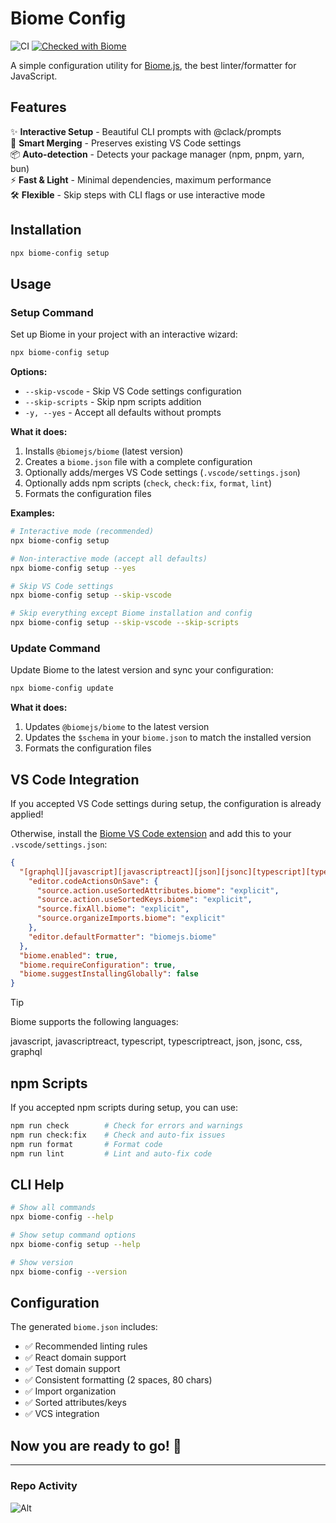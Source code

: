 # Biome Config

![CI](https://github.com/erwannrousseau/biome-config/workflows/CI/badge.svg)
[![Checked with Biome](https://img.shields.io/badge/Checked_with-Biome-60a5fa?style=flat&logo=biome)](https://biomejs.dev)

A simple configuration utility for [Biome.js](https://biomejs.dev/), the best linter/formatter for JavaScript.

## Features

✨ **Interactive Setup** - Beautiful CLI prompts with @clack/prompts  
🎨 **Smart Merging** - Preserves existing VS Code settings  
📦 **Auto-detection** - Detects your package manager (npm, pnpm, yarn, bun)  
⚡ **Fast & Light** - Minimal dependencies, maximum performance  
🛠️ **Flexible** - Skip steps with CLI flags or use interactive mode

## Installation

```bash
npx biome-config setup
```

## Usage

### Setup Command

Set up Biome in your project with an interactive wizard:

```bash
npx biome-config setup
```

**Options:**

- `--skip-vscode` - Skip VS Code settings configuration
- `--skip-scripts` - Skip npm scripts addition
- `-y, --yes` - Accept all defaults without prompts

**What it does:**

1. Installs `@biomejs/biome` (latest version)
2. Creates a `biome.json` file with a complete configuration
3. Optionally adds/merges VS Code settings (`.vscode/settings.json`)
4. Optionally adds npm scripts (`check`, `check:fix`, `format`, `lint`)
5. Formats the configuration files

**Examples:**

```bash
# Interactive mode (recommended)
npx biome-config setup

# Non-interactive mode (accept all defaults)
npx biome-config setup --yes

# Skip VS Code settings
npx biome-config setup --skip-vscode

# Skip everything except Biome installation and config
npx biome-config setup --skip-vscode --skip-scripts
```

### Update Command

Update Biome to the latest version and sync your configuration:

```bash
npx biome-config update
```

**What it does:**

1. Updates `@biomejs/biome` to the latest version
2. Updates the `$schema` in your `biome.json` to match the installed version
3. Formats the configuration files

## VS Code Integration

If you accepted VS Code settings during setup, the configuration is already applied!

Otherwise, install the [Biome VS Code extension](https://marketplace.visualstudio.com/items?itemName=biomejs.biome) and add this to your `.vscode/settings.json`:

```json
{
  "[graphql][javascript][javascriptreact][json][jsonc][typescript][typescriptreact][css]": {
    "editor.codeActionsOnSave": {
      "source.action.useSortedAttributes.biome": "explicit",
      "source.action.useSortedKeys.biome": "explicit",
      "source.fixAll.biome": "explicit",
      "source.organizeImports.biome": "explicit"
    },
    "editor.defaultFormatter": "biomejs.biome"
  },
  "biome.enabled": true,
  "biome.requireConfiguration": true,
  "biome.suggestInstallingGlobally": false
}
```

> [!TIP]
> Biome supports the following languages:
>
> javascript, javascriptreact, typescript, typescriptreact, json, jsonc, css, graphql

## npm Scripts

If you accepted npm scripts during setup, you can use:

```bash
npm run check        # Check for errors and warnings
npm run check:fix    # Check and auto-fix issues
npm run format       # Format code
npm run lint         # Lint and auto-fix code
```

## CLI Help

```bash
# Show all commands
npx biome-config --help

# Show setup command options
npx biome-config setup --help

# Show version
npx biome-config --version
```

## Configuration

The generated `biome.json` includes:

- ✅ Recommended linting rules
- ✅ React domain support
- ✅ Test domain support
- ✅ Consistent formatting (2 spaces, 80 chars)
- ✅ Import organization
- ✅ Sorted attributes/keys
- ✅ VCS integration

## Now you are ready to go! 🚀

----

### Repo Activity

![Alt](https://repobeats.axiom.co/api/embed/ace7b3ef052fd531038fdff93079d573baea77ed.svg "Repobeats analytics image")
